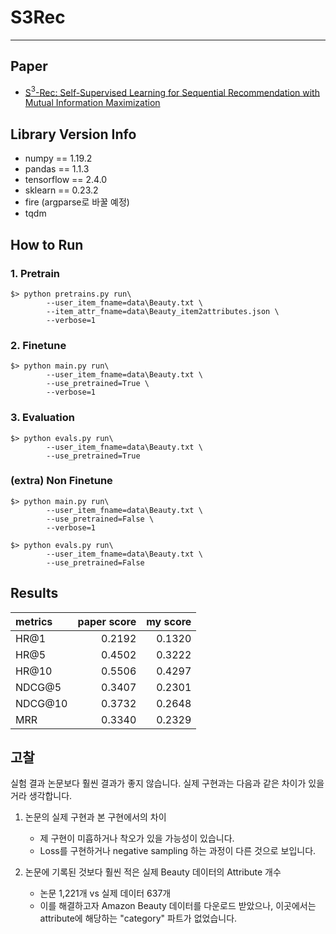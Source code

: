 # S3Rec
---

## Paper
- [S$^3$-Rec: Self-Supervised Learning for Sequential Recommendation with Mutual Information Maximization](https://arxiv.org/pdf/2008.07873.pdf)

## Library Version Info
- numpy == 1.19.2
- pandas == 1.1.3
- tensorflow == 2.4.0
- sklearn == 0.23.2
- fire (argparse로 바꿀 예정)
- tqdm

## How to Run

### 1. Pretrain
~~~
$> python pretrains.py run\
        --user_item_fname=data\Beauty.txt \
        --item_attr_fname=data\Beauty_item2attributes.json \
        --verbose=1
~~~

### 2. Finetune
~~~
$> python main.py run\
        --user_item_fname=data\Beauty.txt \
        --use_pretrained=True \
        --verbose=1
~~~

### 3. Evaluation

~~~
$> python evals.py run\
        --user_item_fname=data\Beauty.txt \
        --use_pretrained=True
~~~

### (extra) Non Finetune
~~~
$> python main.py run\
        --user_item_fname=data\Beauty.txt \
        --use_pretrained=False \
        --verbose=1
~~~

~~~
$> python evals.py run\
        --user_item_fname=data\Beauty.txt \
        --use_pretrained=False
~~~

## Results

| metrics | paper score | my score |
|:---     | ---:| ---:|
| HR@1    | 0.2192 | 0.1320 |
| HR@5    | 0.4502 | 0.3222 |
| HR@10   | 0.5506 | 0.4297 |
| NDCG@5  | 0.3407 | 0.2301 |
| NDCG@10 | 0.3732 | 0.2648 |
| MRR     | 0.3340 | 0.2329 |

## 고찰

실험 결과 논문보다 훨씬 결과가 좋지 않습니다. 실제 구현과는 다음과 같은 차이가 있을거라 생각합니다.

1. 논문의 실제 구현과 본 구현에서의 차이
   - 제 구현이 미흡하거나 착오가 있을 가능성이 있습니다.
   - Loss를 구현하거나 negative sampling 하는 과정이 다른 것으로 보입니다.

2. 논문에 기록된 것보다 훨씬 적은 실제 Beauty 데이터의 Attribute 개수
   - 논문 1,221개 vs 실제 데이터 637개
   - 이를 해결하고자 Amazon Beauty 데이터를 다운로드 받았으나, 이곳에서는 attribute에 해당하는 "category" 파트가 없었습니다.